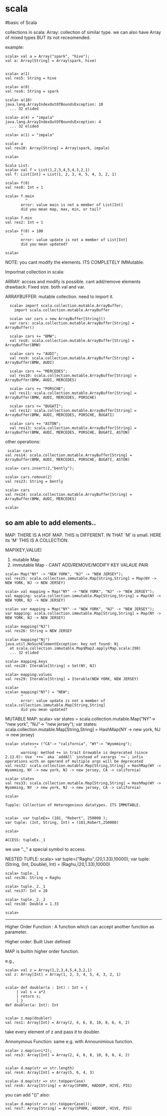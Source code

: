# scala
#basic of Scala

collections in scala:
Array: collection of similar type.
  we can also have Array of mixed types BUT its not receomended.
  
example:

    scala> val a = Array("spark", "hive");
    val a: Array[String] = Array(spark, hive)


    scala> a(1)
    val res5: String = hive

    scala> a(0)
    val res6: String = spark

    scala> a(10)
    java.lang.ArrayIndexOutOfBoundsException: 10
      ... 32 elided

    scala> a(4) = "impala"
    java.lang.ArrayIndexOutOfBoundsException: 4
      ... 32 elided

    scala> a(1) = "impala"

    scala> a
    val res10: Array[String] = Array(spark, impala)

    scala>

    Scala List:
    scala> val f = List(1,2,3,4,5,4,3,2,1)
    val f: List[Int] = List(1, 2, 3, 4, 5, 4, 3, 2, 1)

    scala> f(0)
    val res0: Int = 1

    scala> f.main
             ^
           error: value main is not a member of List[Int]
           did you mean map, max, min, or tail?

    scala> f.min
    val res2: Int = 1

    scala> f(0) = 100
           ^
           error: value update is not a member of List[Int]
           did you mean updated?

    scala>

NOTE: you cant modify the elements. ITS COMPLETELY IMMutable.

Importnat collection in scala:

  ARRAY:
      accsss and modify is possible. 
      cant add/remove elements
      drawback: Fixed size. both val and var. 
      
  ARRAYBUFFER:
      mutable collection.
      need to import it.
      
      scala> import scala.collection.mutable.ArrayBuffer;
        import scala.collection.mutable.ArrayBuffer
        
      scala> var cars = new ArrayBuffer[String]()
      var cars: scala.collection.mutable.ArrayBuffer[String] = ArrayBuffer()

      scala> cars += "BMW";
      val res8: scala.collection.mutable.ArrayBuffer[String] = ArrayBuffer(BMW)
      
      scala> cars += "AUDI";
      val res9: scala.collection.mutable.ArrayBuffer[String] = ArrayBuffer(BMW, AUDI)

      scala> cars += "MERCEDES";
      val res10: scala.collection.mutable.ArrayBuffer[String] = ArrayBuffer(BMW, AUDI, MERCEDES)

      scala> cars += "PORSCHE";
      val res11: scala.collection.mutable.ArrayBuffer[String] = ArrayBuffer(BMW, AUDI, MERCEDES, PORSCHE)

      scala> cars += "BUGATI";
      val res12: scala.collection.mutable.ArrayBuffer[String] = ArrayBuffer(BMW, AUDI, MERCEDES, PORSCHE, BUGATI)

      scala> cars += "ASTON";
      val res13: scala.collection.mutable.ArrayBuffer[String] = ArrayBuffer(BMW, AUDI, MERCEDES, PORSCHE, BUGATI, ASTON)  
      
 other operations:
     
     scala> cars
    val res14: scala.collection.mutable.ArrayBuffer[String] = ArrayBuffer(BMW, AUDI, MERCEDES, PORSCHE, BUGATI, ASTON)

    scala> cars.insert(2,"bently");

    scala> cars.remove(2)
    val res23: String = bently

    scala> cars
    val res24: scala.collection.mutable.ArrayBuffer[String] = ArrayBuffer(BMW, AUDI, MERCEDES)

    scala>

so am able to add elements..
---------------------------------------------------------
MAP:
THERE IS A HOF MAP. THIS is DIFFERENT. IN THAT 'M' is small. HERE its 'M'
THIS IS A COLLECTION.

MAP(KEY,VALUE)
  1. mutable Map
  2. immutable Map - CANT ADD/REMOVE/MODIFY KEY VALAUE PAIR

    scala> Map("NY" -> "NEW YORK", "NJ" -> "NEW JERSEY");
    val res25: scala.collection.immutable.Map[String,String] = Map(NY -> NEW YORK, NJ -> NEW JERSEY)

    scala> val mapping = Map("NY" -> "NEW YORK", "NJ" -> "NEW JERSEY");
    val mapping: scala.collection.immutable.Map[String,String] = Map(NY -> NEW YORK, NJ -> NEW JERSEY)

    scala> var mapping = Map("NY" -> "NEW YORK", "NJ" -> "NEW JERSEY");
    var mapping: scala.collection.immutable.Map[String,String] = Map(NY -> NEW YORK, NJ -> NEW JERSEY)

    scala> mapping("NJ")
    val res26: String = NEW JERSEY

    scala> mapping("Nj")
    java.util.NoSuchElementException: key not found: Nj
      at scala.collection.immutable.Map$Map2.apply(Map.scala:298)
      ... 32 elided

    scala> mapping.keys
    val res28: Iterable[String] = Set(NY, NJ)

    scala> mapping.values
    val res29: Iterable[String] = Iterable(NEW YORK, NEW JERSEY)

    scala>
    scala> mapping("NY") = "NEW";
           ^
           error: value update is not a member of scala.collection.immutable.Map[String,String]
           did you mean updated?
       
       
MUTABLE MAP:
    scala> var states = scala.collection.mutable.Map("NY"-> "new york", "NJ"-> "new jersey");
    var states: scala.collection.mutable.Map[String,String] = HashMap(NY -> new york, NJ -> new jersey)

    scala> states+= ("CA"-> "california", "WY"-> "Wyomming");
                 ^
           warning: method += in trait Growable is deprecated (since 2.13.0): Use `++=` aka `addAll` instead of varargs `+=`; infix operations with an operand of multiple args will be deprecated
    val res32: scala.collection.mutable.Map[String,String] = HashMap(WY -> Wyomming, NY -> new york, NJ -> new jersey, CA -> california)

    scala> states
    val res33: scala.collection.mutable.Map[String,String] = HashMap(WY -> Wyomming, NY -> new york, NJ -> new jersey, CA -> california)

    scala>

    Tupple: Collection of Heterogenious datatypes. ITS IMMUTABLE.


    scala>  var tupleEx= (101, "Robert", 250000 );
    var tuple: (Int, String, Int) = (101,Robert,250000)

    scala>

    ACCESS: tupleEx._1

we use "._" a special symbol to access.

NESTED TUPLE:
    scala> var tuple=("Raghu",(20,1.33),10000);
    var tuple: (String, (Int, Double), Int) = (Raghu,(20,1.33),10000)

    scala> tuple._1
    val res36: String = Raghu

    scala> tuple._2._1
    val res37: Int = 20

    scala> tuple._2._2
    val res38: Double = 1.33

    scala>



-----------------------------
Higher Order Function : A function which can accept another function as parameter.

Higher order:
  Built 
  User defined 
  
  
MAP is builtin higher order function.

e.g.,

    scala> val z = Array(1,2,3,4,5,4,3,2,1)
    val z: Array[Int] = Array(1, 2, 3, 4, 5, 4, 3, 2, 1)


    scala> def doubler(a : Int) : Int = {
         | val s = a*2
         | return s;
         | }
    def doubler(a: Int): Int


    scala> z.map(doubler)
    val res1: Array[Int] = Array(2, 4, 6, 8, 10, 8, 6, 4, 2)

take every element of z and pass it to doubler.


Annonymous Function:
same e.g. with Announimious function.

    scala> z.map(i=>i*2);
    val res3: Array[Int] = Array(2, 4, 6, 8, 10, 8, 6, 4, 2)


    scala> d.map(str => str.length)
    val res4: Array[Int] = Array(5, 6, 4, 3)

    scala> d.map(str => str.toUpperCase)
    val res6: Array[String] = Array(SPARK, HADOOP, HIVE, PIG)

you can add "()" also: 

    scala> d.map(str => str.toUpperCase());
    val res7: Array[String] = Array(SPARK, HADOOP, HIVE, PIG)



